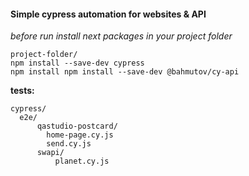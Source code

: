 #### Simple cypress automation for websites & API ####

*before run install next packages in your project folder*

    project-folder/
	npm install --save-dev cypress
	npm install npm install --save-dev @bahmutov/cy-api

**tests:**

    cypress/
      e2e/
          qastudio-postcard/
            home-page.cy.js
            send.cy.js
          swapi/
              planet.cy.js
